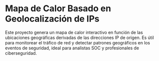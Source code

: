 # Mapa de Calor Basado en Geolocalización de IPs
Este proyecto genera un mapa de calor interactivo en función de las ubicaciones geográficas derivadas de las direcciones IP de origen. Es útil para monitorear el tráfico de red y detectar patrones geográficos en los eventos de seguridad, ideal para analistas SOC y profesionales de ciberseguridad.

